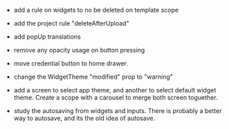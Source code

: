 - add a rule on widgets to no be deleted on template scope

- add the project rule "deleteAfterUpload"

- add popUp translations

- remove any opacity usage on button pressing

- move credential button to home drawer.

- change the WidgetTheme "modified" prop to "warning"

- add a screen to select app theme, and another to select default widget theme. Create a scope with a carousel to merge both screen toguether.

- study the autosaving from widgets and inputs. There is probably a better way to autosave, and its the old idea of autosave.